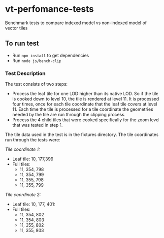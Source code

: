 # vt-perfomance-tests
Benchmark tests to compare indexed model vs non-indexed model of vector tiles

## To run test
* Run `npm install` to get dependencies
* Run `node js/bench-clip`

### Test Description

The test consists of two steps:
* Process the leaf tile for one LOD higher than its native LOD. So if the tile is cooked down to level 10, the tile is rendered at level 11. It is processed four times, once for each tile coordinate that the leaf tile covers at level 11. Each time the tile is processed for a tile coordinate the geometries needed by the tile are run through the clipping process.
* Process the 4 child tiles that were cooked specifically for the zoom level that was tested in step 1.

The tile data used in the test is in the fixtures directory. The tile coordinates run through the tests were:

*Tile coordinate 1:*
  * Leaf tile: 10, 177,399
  * Full tiles:
    * 11, 354, 798
    * 11, 354, 799
    * 11, 355, 798
    * 11, 355, 799
    
*Tile coordinate 2:*
  * Leaf tile: 10, 177, 401:
  * Full tiles:
    * 11, 354, 802
    * 11, 354, 803
    * 11, 355, 802
    * 11, 355, 803
